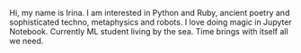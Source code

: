 Hi, my name is Irina. I am interested in Python and Ruby, ancient poetry and sophisticated techno, metaphysics and robots. I love doing magic in Jupyter Notebook.
Currently ML student living by the sea. Time brings with itself all we need.
